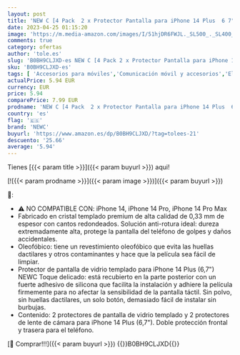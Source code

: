 ```yaml
---
layout: post
title: 'NEW C [4 Pack  2 x Protector Pantalla para iPhone 14 Plus  6 7"  y 2 x Protector Pantalla Protector de Lente de Cámara - Cristal Templado - Anti-Rayaduras - Ultra Resistente - Cristal Dureza 9H'
date: 2023-04-25 01:15:20
image: 'https://m.media-amazon.com/images/I/51hjDR6FWJL._SL500_._SL400_.jpg'
comments: true
category: ofertas
author: 'tole.es'
slug: 'B0BH9CLJXD-es NEW C [4 Pack 2 x Protector Pantalla para iPhone 14 Plus 6...'
sku: 'B0BH9CLJXD-es'
tags: [ 'Accesorios para móviles','Comunicación móvil y accesorios','Electrónica','Mantenimiento, cuidado y reparaciones de teléfonos móviles','Protectores de pantalla para móviles','iphone','newc','🇪🇸', ]
actualPrice: 5.94 EUR
currency: EUR
price: 5.94
comparePrice: 7.99 EUR
prodname: 'NEW C [4 Pack  2 x Protector Pantalla para iPhone 14 Plus  6 7"  y 2 x Protector Pantalla Protector de Lente de Cámara - Cristal Templado - Anti-Rayaduras - Ultra Resistente - Cristal Dureza 9H'
country: 'es'
flag: '🇪🇸'
brand: 'NEWC'
buyurl: 'https://www.amazon.es/dp/B0BH9CLJXD/?tag=tolees-21'
descuento: '25.66'
average: '5.94'
---
```


Tienes [{{< param title >}}]({{< param buyurl >}}) aqui!

[![{{< param prodname >}}]({{< param image >}})]({{< param buyurl >}})

🔎:

- ⚠ NO COMPATIBLE CON: iPhone 14, iPhone 14 Pro, iPhone 14 Pro Max
- Fabricado en cristal templado premium de alta calidad de 0,33 mm de espesor con cantos redondeados. Solución anti-rotura ideal: dureza extremadamente alta, protege la pantalla del teléfono de golpes y daños accidentales.
- Oleofóbico: tiene un revestimiento oleofóbico que evita las huellas dactilares y otros contaminantes y hace que la película sea fácil de limpiar.
- Protector de pantalla de vidrio templado para iPhone 14 Plus (6,7") NEWC Toque delicado: está recubierto en la parte posterior con un fuerte adhesivo de silicona que facilita la instalación y adhiere la película firmemente para no afectar la sensibilidad de la pantalla táctil. Sin polvo, sin huellas dactilares, un solo botón, demasiado fácil de instalar sin burbujas.
- Contenido: 2 protectores de pantalla de vidrio templado y 2 protectores de lente de cámara para iPhone 14 Plus (6,7"). Doble protección frontal y trasera para el teléfono.

[🛒 Comprar!!!]({{< param buyurl >}})
{{<world>}}B0BH9CLJXD{{</world>}}
